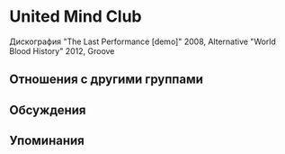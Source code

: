 # United Mind Club

Дискография
"The Last Performance [demo]" 2008, Alternative
"World Blood History" 2012, Groove

## Отношения с другими группами


## Обсуждения


## Упоминания

